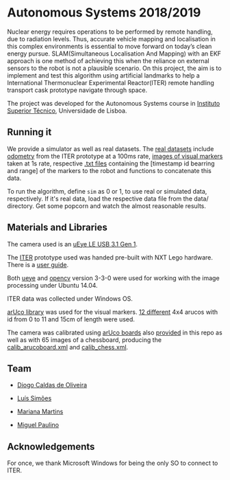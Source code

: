 # Autonomous Systems 2018/2019

Nuclear energy requires operations to be performed by remote handling, due to radiation levels. Thus, accurate vehicle
mapping and localisation in this complex environments is essential to move forward on today’s clean energy pursue.
SLAM(Simultaneous Localisation And Mapping) with an EKF approach is one method of achieving this when the reliance on external sensors to the robot is not a plausible scenario. On this project, the aim is to implement and test this algorithm using artificial landmarks to help a International Thermonuclear Experimental Reactor(ITER) remote handling transport cask prototype navigate through space.

The project was developed for the Autonomous Systems course in [Instituto Superior Técnico](https://tecnico.ulisboa.pt/), Universidade de Lisboa.

## Running it

We provide a simulator as well as real datasets.
The [real datasets](https://github.com/Mrrvm/SA/tree/master/code/data) include [odometry](https://github.com/Mrrvm/SA/tree/master/code/data/ITERdata) from the ITER prototype at a 100ms rate, [images of visual markers](https://github.com/Mrrvm/SA/tree/master/code/data/CameraData/dataset_images) taken at 1s rate, respective [.txt files](https://github.com/Mrrvm/SA/tree/master/code/data/CameraData) containing the [timestamp id bearring and range] of the markers to the robot and functions to concatenate this data.

To run the algorithm, define `sim` as 0 or 1, to use real or simulated data, respectively. If it's real data, load the respective data file from the data/ directory. Get some popcorn and watch the almost reasonable results.

## Materials and Libraries

The camera used is an [uEye LE USB 3.1 Gen 1](https://en.ids-imaging.com/store/products/cameras/usb-3-1-cameras/ueye-le-usb-3-1-gen-1/show/all.html).

The [ITER](https://www.iter.org/) prototype used was handed pre-built with NXT Lego hardware. There is a [user guide](https://github.com/Mrrvm/SA/blob/master/docs/Datasheed%20and%20Guide%20v2.pdf).

Both [ueye](https://en.ids-imaging.com/download-ueye-win32.html) and [opencv](https://opencv.org/opencv-3-0.html) version 3-3-0 were used for working with the image processing under Ubuntu 14.04.

ITER data was collected under Windows OS.

[arUco library](https://opencv.org/opencv-3-0.html) was used for the visual markers. [12 different](https://github.com/Mrrvm/SA/tree/master/arucos_used) 4x4 arucos with id from 0 to 11 and 15cm of length were used. 

The camera was calibrated using [arUco boards](https://docs.opencv.org/3.1.0/da/d13/tutorial_aruco_calibration.html) also [provided](https://github.com/Mrrvm/SA/tree/master/code/data/CameraData/arucoboard) in this repo as well as with 65 images of a chessboard, producing the [calib_arucoboard.xml](https://github.com/Mrrvm/SA/blob/master/code/data/CameraData/calib_arucoboard.xml) and [calib_chess.xml](https://github.com/Mrrvm/SA/blob/master/code/data/CameraData/calib_chess.xml).


## Team
- [Diogo Caldas de Oliveira](https://github.com/caldasdeoliveira)

- [Luís Simões](https://github.com/LuisSimoes17)

- [Mariana Martins](https://github.com/Mrrvm)

- [Miguel Paulino](https://github.com/miguelfscpaulino)

## Acknowledgements

For once, we thank Microsoft Windows for being the only SO to connect to ITER.

